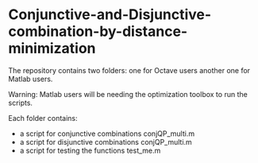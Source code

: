 # Conjunctive-and-Disjunctive-combination-by-distance-minimization

The repository contains two folders: one for Octave users another one for Matlab users.

Warning: Matlab users will be needing the optimization toolbox to run the scripts.

Each folder contains:
- a script for conjunctive combinations conjQP_multi.m
- a script for disjunctive combinations conjQP_multi.m
- a script for testing the functions test_me.m
